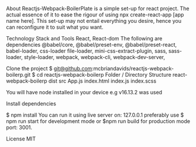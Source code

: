 About
Reactjs-Webpack-BoilerPlate is a simple set-up for react project. The actual essence of it to ease the rigour of using npx create-react-app [app name here].
This set-up may not entail everything you desire, hence you can reconfigure it to suit what you want.

Technology Stack and Tools
React,
React-dom
The following are dependencies
@babel/core,
@babel/preset-env,
@babel/preset-react,
babel-loader,
css-loader
file-loader,
mini-css-extract-plugin,
sass,
sass-loader,
style-loader,
webpack,
webpack-cli,
webpack-dev-server,

Clone the project
$ git@github.com:mcbriandavids/reactjs-webpack-boilerp.git
$ cd reactjs-webpack-boilerp
Folder / Directory Structure
react-webpack-boilerp
dist
src
App.js
index.html
index.js
index.scss

You will have node installed in your device e.g v16.13.2 was used

Install dependencies

$ npm install
You can run it using live server on: 127.0.0.1 preferably use $ npm run start for development mode or $npm run build for production mode port: 3001.

License
MIT

